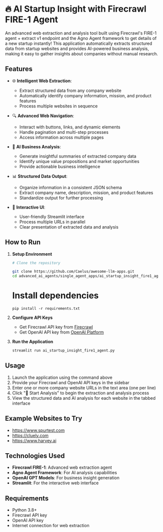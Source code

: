 # 🔥 AI Startup Insight with Firecrawl FIRE-1 Agent

An advanced web extraction and analysis tool built using Firecrawl's FIRE-1 agent + extract v1 endpoint and the Agno Agent framework to get details of a new startup instantly! This application automatically extracts structured data from startup websites and provides AI-powered business analysis, making it easy to gather insights about companies without manual research.

## Features

- 🌐 **Intelligent Web Extraction**:

  - Extract structured data from any company website
  - Automatically identify company information, mission, and product features
  - Process multiple websites in sequence
- 🔍 **Advanced Web Navigation**:

  - Interact with buttons, links, and dynamic elements
  - Handle pagination and multi-step processes
  - Access information across multiple pages
- 🧠 **AI Business Analysis**:

  - Generate insightful summaries of extracted company data
  - Identify unique value propositions and market opportunities
  - Provide actionable business intelligence
- 📊 **Structured Data Output**:

  - Organize information in a consistent JSON schema
  - Extract company name, description, mission, and product features
  - Standardize output for further processing
- 🎯 **Interactive UI**:

  - User-friendly Streamlit interface
  - Process multiple URLs in parallel
  - Clear presentation of extracted data and analysis

## How to Run

1. **Setup Environment**

   ```bash
   # Clone the repository

   git clone https://github.com/Caelus/awesome-llm-apps.git
   cd advanced_ai_agents/single_agent_apps/ai_startup_insight_fire1_agent
   ```

   # Install dependencies


   ```
   pip install -r requirements.txt

   ```
2. **Configure API Keys**

   - Get Firecrawl API key from [Firecrawl](https://firecrawl.dev)
   - Get OpenAI API key from [OpenAI Platform](https://platform.openai.com)
3. **Run the Application**

   ```bash
   streamlit run ai_startup_insight_fire1_agent.py
   ```

## Usage

1. Launch the application using the command above
2. Provide your Firecrawl and OpenAI API keys in the sidebar
3. Enter one or more company website URLs in the text area (one per line)
4. Click "🚀 Start Analysis" to begin the extraction and analysis process
5. View the structured data and AI analysis for each website in the tabbed interface

## Example Websites to Try

- https://www.spurtest.com
- https://cluely.com
- https://www.harvey.ai

## Technologies Used

- **Firecrawl FIRE-1**: Advanced web extraction agent
- **Agno Agent Framework**: For AI analysis capabilities
- **OpenAI GPT Models**: For business insight generation
- **Streamlit**: For the interactive web interface

## Requirements

- Python 3.8+
- Firecrawl API key
- OpenAI API key
- Internet connection for web extraction
